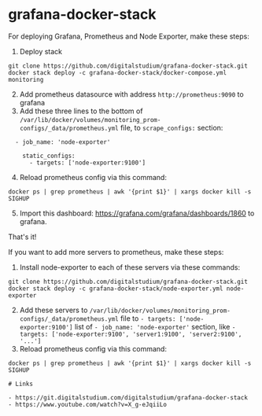 # grafana-docker-stack

For deploying Grafana, Prometheus and Node Exporter, make these steps:
1. Deploy stack
```
git clone https://github.com/digitalstudium/grafana-docker-stack.git
docker stack deploy -c grafana-docker-stack/docker-compose.yml monitoring
```
2. Add prometheus datasource with address `http://prometheus:9090` to grafana
3. Add these three lines to the bottom of `/var/lib/docker/volumes/monitoring_prom-configs/_data/prometheus.yml` file, to `scrape_configs:` section:
```
  - job_name: 'node-exporter'

    static_configs:
      - targets: ['node-exporter:9100']
```
4. Reload prometheus config via this command:
```
docker ps | grep prometheus | awk '{print $1}' | xargs docker kill -s SIGHUP
```
5. Import this dashboard: https://grafana.com/grafana/dashboards/1860 to grafana.

That's it!

If you want to add more servers to prometheus, make these steps:
1. Install node-exporter to each of these servers via these commands:
```
git clone https://github.com/digitalstudium/grafana-docker-stack.git
docker stack deploy -c grafana-docker-stack/node-exporter.yml node-exporter
```
2. Add these servers to `/var/lib/docker/volumes/monitoring_prom-configs/_data/prometheus.yml` file to `- targets: ['node-exporter:9100']` list of `- job_name: 'node-exporter'` section, like `- targets: ['node-exporter:9100', 'server1:9100', 'server2:9100', '...']`
3. Reload prometheus config via this command:
```
docker ps | grep prometheus | awk '{print $1}' | xargs docker kill -s SIGHUP

# Links

- https://git.digitalstudium.com/digitalstudium/grafana-docker-stack
- https://www.youtube.com/watch?v=X_g-eJqiiLo